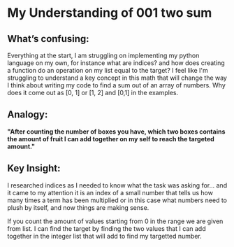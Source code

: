 # My Understanding of 001 two sum

## What’s confusing: 
Everything at the start, I am struggling on implementing my python language on my own, for instance what are indices? and how does creating a function do an operation on my list equal to the target? I feel like I'm struggling to understand a key concept in this math that will change the way I think about writing my code to find a sum out of an array of numbers. Why does it come out as [0, 1] or [1, 2] and [0,1] in the examples.

## Analogy: 
**"After counting the number of boxes you have, which two boxes contains the amount of fruit I can add together on my self to reach the targeted amount."**

## Key Insight: 
I researched indices as I needed to know what the task was asking for... and it came to my attention it is an index of a small number that tells us how many times a term has been multiplied or in this case what numbers need to plush by itself, and now things are making sense. 

If you count the amount of values starting from 0 in the range we are given from list. I can find the target by finding the two values that I can add together in the integer list that will add to find my targetted number.




